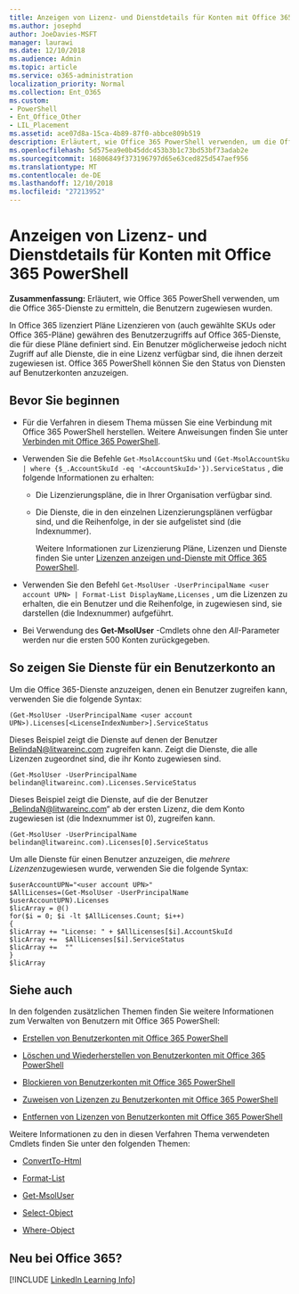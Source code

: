 ```yaml
---
title: Anzeigen von Lizenz- und Dienstdetails für Konten mit Office 365 PowerShell
ms.author: josephd
author: JoeDavies-MSFT
manager: laurawi
ms.date: 12/10/2018
ms.audience: Admin
ms.topic: article
ms.service: o365-administration
localization_priority: Normal
ms.collection: Ent_O365
ms.custom:
- PowerShell
- Ent_Office_Other
- LIL_Placement
ms.assetid: ace07d8a-15ca-4b89-87f0-abbce809b519
description: Erläutert, wie Office 365 PowerShell verwenden, um die Office 365-Dienste zu ermitteln, die Benutzern zugewiesen wurden.
ms.openlocfilehash: 5d575ea9e0b45ddc453b3b1c73bd53bf73adab2e
ms.sourcegitcommit: 16806849f373196797d65e63ced825d547aef956
ms.translationtype: MT
ms.contentlocale: de-DE
ms.lasthandoff: 12/10/2018
ms.locfileid: "27213952"
---
```

# <a name="view-account-license-and-service-details-with-office-365-powershell"></a>Anzeigen von Lizenz- und Dienstdetails für Konten mit Office 365 PowerShell

**Zusammenfassung:** Erläutert, wie Office 365 PowerShell verwenden, um die Office 365-Dienste zu ermitteln, die Benutzern zugewiesen wurden.
  
In Office 365 lizenziert Pläne Lizenzieren von (auch gewählte SKUs oder Office 365-Pläne) gewähren des Benutzerzugriffs auf Office 365-Dienste, die für diese Pläne definiert sind. Ein Benutzer möglicherweise jedoch nicht Zugriff auf alle Dienste, die in eine Lizenz verfügbar sind, die ihnen derzeit zugewiesen ist. Office 365 PowerShell können Sie den Status von Diensten auf Benutzerkonten anzuzeigen. 

## <a name="before-you-begin"></a>Bevor Sie beginnen

- Für die Verfahren in diesem Thema müssen Sie eine Verbindung mit Office 365 PowerShell herstellen. Weitere Anweisungen finden Sie unter [Verbinden mit Office 365 PowerShell](connect-to-office-365-powershell.md).
    
- Verwenden Sie die Befehle `Get-MsolAccountSku` und `(Get-MsolAccountSku | where {$_.AccountSkuId -eq '<AccountSkuId>'}).ServiceStatus` , die folgende Informationen zu erhalten:
    
  - Die Lizenzierungspläne, die in Ihrer Organisation verfügbar sind.
    
  - Die Dienste, die in den einzelnen Lizenzierungsplänen verfügbar sind, und die Reihenfolge, in der sie aufgelistet sind (die Indexnummer).
    
     Weitere Informationen zur Lizenzierung Pläne, Lizenzen und Dienste finden Sie unter [Lizenzen anzeigen und-Dienste mit Office 365 PowerShell](view-licenses-and-services-with-office-365-powershell.md).
    
- Verwenden Sie den Befehl `Get-MsolUser -UserPrincipalName <user account UPN> | Format-List DisplayName,Licenses` , um die Lizenzen zu erhalten, die ein Benutzer und die Reihenfolge, in zugewiesen sind, sie darstellen (die Indexnummer) aufgeführt.
    
- Bei Verwendung des **Get-MsolUser** -Cmdlets ohne den _All_-Parameter werden nur die ersten 500 Konten zurückgegeben.
    

## <a name="to-view-services-for-a-user-account"></a>So zeigen Sie Dienste für ein Benutzerkonto an

Um die Office 365-Dienste anzuzeigen, denen ein Benutzer zugreifen kann, verwenden Sie die folgende Syntax:
  
```
(Get-MsolUser -UserPrincipalName <user account UPN>).Licenses[<LicenseIndexNumber>].ServiceStatus
```

Dieses Beispiel zeigt die Dienste auf denen der Benutzer BelindaN@litwareinc.com zugreifen kann. Zeigt die Dienste, die alle Lizenzen zugeordnet sind, die ihr Konto zugewiesen sind.
  
```
(Get-MsolUser -UserPrincipalName belindan@litwareinc.com).Licenses.ServiceStatus
```

Dieses Beispiel zeigt die Dienste, auf die der Benutzer „BelindaN@litwareinc.com“ ab der ersten Lizenz, die dem Konto zugewiesen ist (die Indexnummer ist 0), zugreifen kann.
  
```
(Get-MsolUser -UserPrincipalName belindan@litwareinc.com).Licenses[0].ServiceStatus
```

Um alle Dienste für einen Benutzer anzuzeigen, die *mehrere Lizenzen*zugewiesen wurde, verwenden Sie die folgende Syntax:

```
$userAccountUPN="<user account UPN>"
$AllLicenses=(Get-MsolUser -UserPrincipalName $userAccountUPN).Licenses
$licArray = @()
for($i = 0; $i -lt $AllLicenses.Count; $i++)
{
$licArray += "License: " + $AllLicenses[$i].AccountSkuId
$licArray +=  $AllLicenses[$i].ServiceStatus
$licArray +=  ""
}
$licArray
```

  
## <a name="see-also"></a>Siehe auch

In den folgenden zusätzlichen Themen finden Sie weitere Informationen zum Verwalten von Benutzern mit Office 365 PowerShell:
  
- [Erstellen von Benutzerkonten mit Office 365 PowerShell](create-user-accounts-with-office-365-powershell.md)
    
- [Löschen und Wiederherstellen von Benutzerkonten mit Office 365 PowerShell](delete-and-restore-user-accounts-with-office-365-powershell.md)
    
- [Blockieren von Benutzerkonten mit Office 365 PowerShell](block-user-accounts-with-office-365-powershell.md)
    
- [Zuweisen von Lizenzen zu Benutzerkonten mit Office 365 PowerShell](assign-licenses-to-user-accounts-with-office-365-powershell.md)
    
- [Entfernen von Lizenzen von Benutzerkonten mit Office 365 PowerShell](remove-licenses-from-user-accounts-with-office-365-powershell.md)
    
Weitere Informationen zu den in diesen Verfahren Thema verwendeten Cmdlets finden Sie unter den folgenden Themen:
  
- [ConvertTo-Html](https://go.microsoft.com/fwlink/p/?LinkId=113290)
    
- [Format-List](https://go.microsoft.com/fwlink/p/?LinkId=113302)
    
- [Get-MsolUser](https://go.microsoft.com/fwlink/p/?LinkId=691543)
    
- [Select-Object](https://go.microsoft.com/fwlink/p/?LinkId=113387)
    
- [Where-Object](https://go.microsoft.com/fwlink/p/?LinkId=113423)
    

  
## <a name="new-to-office-365"></a>Neu bei Office 365?


[!INCLUDE [LinkedIn Learning Info](../common/office/linkedin-learning-info.md)]
